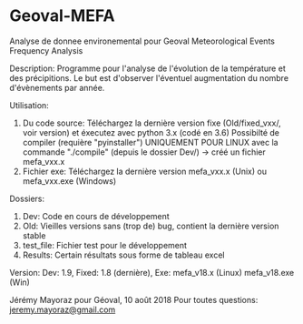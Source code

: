 ﻿# Geoval-MEFA
Analyse de donnee environemental pour Geoval
Meteorological Events Frequency Analysis

Description:
Programme pour l'analyse de l'évolution de la température et des précipitions.
Le but est d'observer l'éventuel augmentation du nombre d'évènements par année.


Utilisation:
1.  Du code source: Téléchargez la dernière version fixe (Old/fixed_vxx/, voir version)
    et éxecutez avec python 3.x (codé en 3.6)
    Possibilté de compiler (requière "pyinstaller") UNIQUEMENT POUR LINUX avec la commande
    "./compile" (depuis le dossier Dev/) -> créé un fichier mefa_vxx.x
2.  Fichier exe: Téléchargez la dernière version mefa_vxx.x (Unix) ou mefa_vxx.exe (Windows)


Dossiers:
1.  Dev:        Code en cours de développement
2.  Old:        Vieilles versions sans (trop de) bug, contient la dernière version stable
3.  test_file:  Fichier test pour le développement
4.  Results:    Certain résultats sous forme de tableau excel


Version:
Dev: 1.9, Fixed: 1.8 (dernière), Exe: mefa_v18.x (Linux) mefa_v18.exe (Win)



Jérémy Mayoraz pour Géoval, 10 août 2018
Pour toutes questions: jeremy.mayoraz@gmail.com
